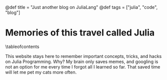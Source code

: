 @def title = "Just another blog on JuliaLang"
@def tags = ["julia", "code", "blog"]

# Memories of this travel called Julia

\tableofcontents <!-- you can use \toc as well -->

This website stays here to remember important concepts, tricks, and hacks on Julia Programming. Why? My brain only saves memes, and googling is not an option for me every time I forgot all I learned so far. That saved time will let me pet my cats more often.

